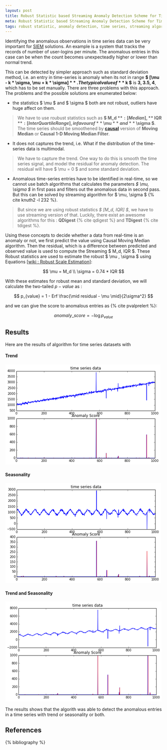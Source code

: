 ```yaml
---
layout: post
title: Robust Statistic based Streaming Anomaly Detection Scheme for Time-Series Data
meta: Robust Statistic based Streaming Anomaly Detection Scheme for Time-Series Data
tags: robust statistic, anomaly detection, time series, streaming algorithm
---
```


Identifying the anomalous observations in time series data can be very important for [SIEM][siem] solutions. An example is a system that tracks the records of number of user-logins per minute. The anomalous entries in this case can be when the count becomes unexpecteadly higher or lower than normal trend.

This can be detected by simpler approach such as standard deviation method, i.e. an entry in time-series is anomaly when its not in range **$ [\mu - k * \sigma, \mu + k * \sigma] $**. The typical value of **$ k $** is **3, 3.5, 4**, which has to be set manually. There are three problems with this approach. The problems and the possible solutions are enumerated below:

* the statistics $ \mu $ and $ \sigma $ both are not robust, outliers have huge affect on them.

> We have to use roubust statistics such as **$ M_d $**:[Median], **$ IQR $** :[Inter Quartile Range], in favour of **$ \mu $** and **$ \sigma $**. The time series should be smoothened by **[causal][causal]** version of **Moving Median** or **Causal 1-D Moving Median Filter**.

* It does not captures the trend, i.e. What if the distribution of the time-series data is  multimodal.

> We have to capture the trend. One way to do this is smooth the time series signal, and model the residual for anomaly detection. The residual will have $ \mu = 0 $ and some standard deviation.

* Anomalous time-series entries have to be identified in real-time, so we cannot use batch algorithms that calculates the parameters *$ \mu, \sigma $* in first pass and filters out the anomalous data in second pass. But this can be solved by streaming algorithm for $ \mu, \sigma $ {% cite knuth2 -l 232 %}.

> But since we are using robust statistics *$ [M_d, IQR] $*, we have to use streaming version of that. Luckily, there exist an awesome algorithms for this : **QDigest** {% cite qdigest %} and **TDigest** {% cite tdigest %}.

Using these concepts to decide whether a data from real-time is an anomaly or not, we first predict
the value using Causal Moving Median algorithm. Then the residual, which is a difference between predicted and observed value is used to compute the Streaming $ M_d,  IQR $. These Robust statistics are used to estimate the robust $ \mu , \sigma $ using Equations [[wiki : Robust Scale Estimation][wikiRobustStddev]]:

$$
\mu = M_d \\
\sigma = 0.74 * IQR
$$

With these estimates for robust mean and standard deviation, we will calculate the two-tailed $p-value$ as :

$$ p_{value} = 1 - Erf \frac{\mid residual - \mu  \mid}{2\sigma^2} $$

and we can give the score to anomalous entries as {% cite pvalprelert %}:

$$ anomaly\_score = - \log{p_{value}} $$

<!--- So, Let us use overall Discussion to sketch an algorithm for real time Anomaly Detection in time-series data.
![png](/files/tsanomaly/algorithm.png) -->

Results
--------
Here are the results of algorithm for time series datasets with

#### Trend
![png](/files/tsanomaly/trend.png)

#### Seasonality
![png](/files/tsanomaly/sin.png)

#### Trend and Seasonality
![png](/files/tsanomaly/sintrend.png)

The results shows that the algorith was able to detect the anomalous entries in a time series with trend or seasonality or both.


References
--------------
{% bibliography %}

[siem]: http://en.wikipedia.org/wiki/Siem
[causal]: http://en.wikipedia.org/wiki/Causal_system
[wikiRobustStddev]: http://en.wikipedia.org/wiki/Robust_measures_of_scale#Estimation